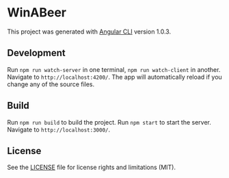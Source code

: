 # WinABeer

This project was generated with [Angular CLI](https://github.com/angular/angular-cli) version 1.0.3.

## Development

Run `npm run watch-server` in one terminal, `npm run watch-client` in another. Navigate to `http://localhost:4200/`. The app will automatically reload if you change any of the source files.

## Build

Run `npm run build` to build the project. Run `npm start` to start the server. Navigate to `http://localhost:3000/`.

## License

See the [LICENSE](LICENSE.md) file for license rights and limitations (MIT).
